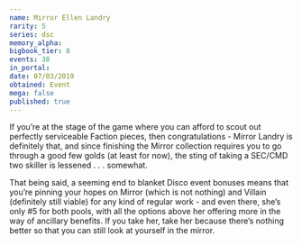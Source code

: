 ```yaml
---
name: Mirror Ellen Landry
rarity: 5
series: dsc
memory_alpha:
bigbook_tier: 8
events: 30
in_portal:
date: 07/03/2019
obtained: Event
mega: false
published: true
---
```


If you’re at the stage of the game where you can afford to scout out perfectly serviceable Faction pieces, then congratulations - Mirror Landry is definitely that, and since finishing the Mirror collection requires you to go through a good few golds (at least for now), the sting of taking a SEC/CMD two skiller is lessened . . . somewhat.

That being said, a seeming end to blanket Disco event bonuses means that you’re pinning your hopes on Mirror (which is not nothing) and Villain (definitely still viable) for any kind of regular work - and even there, she’s only #5 for both pools, with all the options above her offering more in the way of ancillary benefits. If you take her, take her because there’s nothing better so that you can still look at yourself in the mirror.
